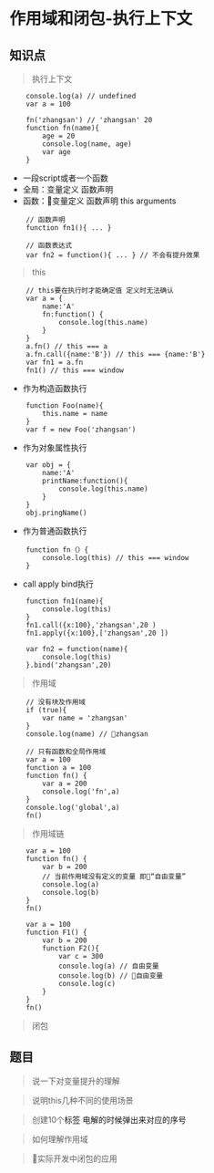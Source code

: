 作用域和闭包-执行上下文
====

知识点
---
> 执行上下文
```
    console.log(a) // undefined
    var a = 100

    fn('zhangsan') // 'zhangsan' 20
    function fn(name){
        age = 20
        console.log(name, age)
        var age
    }
```
- 一段script或者一个函数
- 全局：变量定义 函数声明
- 函数：变量定义 函数声明 this arguments 

```
    // 函数声明
    function fn1(){ ... }

    // 函数表达式
    var fn2 = function(){ ... } // 不会有提升效果
```

> this
```
    // this要在执行时才能确定值 定义时无法确认
    var a = {
        name:'A'
        fn:function() {
            console.log(this.name)
        }
    }
    a.fn() // this === a
    a.fn.call({name:'B'}) // this === {name:'B'}
    var fn1 = a.fn
    fn1() // this === window
```
- 作为构造函数执行
```
    function Foo(name){
        this.name = name
    }
    var f = new Foo('zhangsan')
```
- 作为对象属性执行

```
    var obj = {
        name:'A'
        printName:function(){
            console.log(this.name)
        }
    }
    obj.pringName()
```
- 作为普通函数执行
```
    function fn（）{
        console.log(this) // this === window
    }
```

- call apply bind执行
```
    function fn1(name){
        console.log(this)
    }
    fn1.call({x:100},'zhangsan',20 )
    fn1.apply({x:100},['zhangsan',20 ])

    var fn2 = function(name){
        console.log(this)
    }.bind('zhangsan',20)

```


> 作用域
```
    // 没有块及作用域
    if (true){
        var name = 'zhangsan'
    }
    console.log(name) // zhangsan

    // 只有函数和全局作用域
    var a = 100
    function a = 100
    function fn() {
        var a = 200
        console.log('fn',a)
    }
    console.log('global',a)
    fn()

```
> 作用域链
```
    var a = 100
    function fn() {
        var b = 200
        // 当前作用域没有定义的变量 即“自由变量”
        console.log(a)
        console.log(b)
    }
    fn()

```

```
    var a = 100
    function F1() {
        var b = 200
        function F2(){
            var c = 300
            console.log(a) // 自由变量
            console.log(b) // 自由变量
            console.log(c)
        }
    }
    fn()

```

> 闭包

题目
---
> 说一下对变量提升的理解

> 说明this几种不同的使用场景

> 创建10个<a>标签 电解的时候弹出来对应的序号

> 如何理解作用域

> 实际开发中闭包的应用